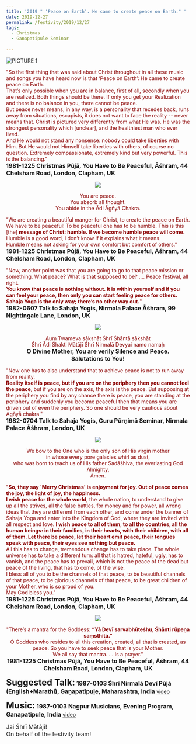```yaml
---
title: '2019 " ‘Peace on Earth’. He came to create peace on Earth." '
date: 2019-12-27
permalink: /festivity/2019/12/27
tags:
  - Christmas
  - Ganapatipule Seminar
  
---
```


![PICTURE 1](/images/image1.png)

<p>
<font color="DarkRed">"So the first thing that was said about Christ throughout in all these music and songs you have heard now is that ‘Peace on Earth’: He came to create peace on Earth.<br>
That’s only possible when you are in balance, first of all, secondly when you are realized. Both things should be there. If only you get your  Realization and there is no balance in you, there cannot be peace.<br> 
But peace never means, in any way, is a personality that recedes back, runs away from situations, escapists, it does not want to face the reality -- never means that.
Christ is pictured very differently from what He was. He was the strongest personality which [unclear], and the healthiest man who ever lived.<br> 
And He would not stand any nonsense: nobody could take liberties with Him. But He would not Himself take liberties with others, of course no question. Extremely compassionate, extremely kind but very powerful. This is the balancing."</font><br>
<font size="+0"><b>1981-1225 Christmas Pūjā, You Have to Be Peaceful, Āśhram, 44 Chelsham Road, London, Clapham, UK</b></font>
</p>

<div style="text-align: center"><img src="/images/image276.png" /></div>

<p style="text-align:center;">
<font color="DarkRed">You are peace.<br>
You absorb all thought.<br>
You abide in the Ādi Āgñyā Chakra.</font><br>
</p>

<p>
<font color="DarkRed">"We are creating a beautiful manger for Christ, to create the peace on Earth. We have to be peaceful! To be peaceful one has to be humble. This is this [the] <b>message of Christ: humble. If we become humble peace will come.</b><br>
Humble is a good word, I don’t know if it explains what it means.<br>
Humble means not asking for your own comfort but comfort of others."</font><br>
<font size="+0"><b>1981-1225 Christmas Pūjā, You Have to Be Peaceful, Āśhram, 44 Chelsham Road, London, Clapham, UK</b></font>
</p>

<p>
<font color="DarkRed">"Now, another point was that you are going to go to that peace mission or something. What peace? What is that supposed to be? .... Peace festival, all right.<br>
<b>You know that peace is nothing without. It is within yourself and if you can feel your peace, then only you can start feeling peace for others. Sahaja Yoga is the only way; there’s no other way out.</b>"</font><br>
<font size="+0"><b>1982-0607 Talk to Sahaja Yogis, Nirmala Palace Āśhram, 99 Nightingale Lane, London, UK</b></font>
</p>

<div style="text-align: center"><img src="/images/image277.png" /></div>

<p style="text-align:center;">
<font color="DarkRed">Auṃ Twameva sākshāt Śhrī Śhāntā sākshāt<br>
Śhrī Ādi Śhakti Mātājī Śhrī Nirmalā Devyai namo namaḥ</font><br>
<font size="+0"><b>O Divine Mother, You are verily Silence and Peace.<br>
Salutations to You!</b></font><br>
</p>

<p>
<font color="DarkRed">"Now one has to also understand that to achieve peace is not to run away from reality.<br>
<b>Reality itself is peace, but if you are on the periphery then you cannot feel the peace</b>, but if you are on the axis, the axis is the peace. But supposing at the periphery you find by any chance there is peace, you are standing at the periphery and suddenly you become peaceful then that means you are driven out of even the periphery. So one should be very cautious about Āgñyā chakra."</font><br>
<font size="+0"><b>1982-0704 Talk to Sahaja Yogis, Guru Pūrṇimā Seminar, Nirmala Palace Āśhram, London, UK</b></font>
</p>

<div style="text-align: center"><img src="/images/image278.png" /></div>

<p style="text-align:center;">
<font color="DarkRed">We bow to the One who is the only son of His virgin mother<br> 
in whose every pore galaxies whirl as dust,<br>
who was born to teach us of His father Sadāśhiva, the everlasting God Almighty,<br>
Amen.</font>  	
</p>	

<p>
<font color="DarkRed">"<b>So, they say `Merry Christmas' is enjoyment for joy. Out of peace comes the joy, the light of joy, the happiness.<br> 
I wish peace for the whole world</b>, the whole nation, to understand to give up all the strives, all the false battles, for money and for power, all wrong ideas that they are different from each other, and come under the banner of Sahaja Yoga and enter into the Kingdom of God, where they are invited with all respect and love.
<b>I wish peace to all of them, to all the countries, all the human beings: in their families, in their hearts, with their children, with all of them. Let there be peace, let their heart emit peace, their tongues speak with peace, their eyes see nothing but peace.</b><br>
All this has to change, tremendous change has to take place. The whole universe has to take a different turn: all that is hatred, hateful, ugly, has to vanish, and the peace has to prevail, which is not the peace of the dead but peace of the living, that has to come, of the wise.<br>
I bless all of you to be the channels of that peace, to be beautiful channels of that peace, to be glorious channels of that peace, to be great children of your Mother, who is so proud of you.<br>
May God bless you."</font><br>
<font size="+0"><b>1981-1225 Christmas Pūjā, You Have to Be Peaceful, Āśhram, 44 Chelsham Road, London, Clapham, UK</b></font>
</p>

<div style="text-align: center"><img src="/images/image279.png" /></div>

<p style="text-align:center;">
<font color="DarkRed">"There’s a mantra for the Goddess: <b>“Yā Devī sarvabhūteśhu, Śhānti rūpeṇa saṃsthitā.”</b><br>
O Goddess who resides to all this creation, created, all that is created, as peace. 
So you have to seek peace that is your Mother.<br> 
We all say that mantra. ... Is a prayer."</font><br>
<font size="+0"><b>1981-1225 Christmas Pūjā, You Have to Be Peaceful, Āśhram, 44 Chelsham Road, London, Clapham, UK</b></font>
</p>	

<font size="+2"><b>Suggested Talk:</b></font> 
<font size="+0"><b>1987-0103 Śhrī Nirmalā Devī Pūjā (English+Marathi), Gaṇapatīpuḷe, Maharashtra, India</b></font>
<a href="https://seven-teams.github.io/Videos_Links.html"> video</a><br>

<font size="+2"><b>Music:</b></font>
<font size="+0"><b>1987-0103 Nagpur Musicians, Evening Program, Ganapatipule, India</b></font>
<a href="https://www.youtube.com/watch?v=mzHe5bF-JT4"> video</a><br>


<p>
<font size="+0">Jai Śhrī Mātājī!<br>
On behalf of the festivity team!</font>
</p>